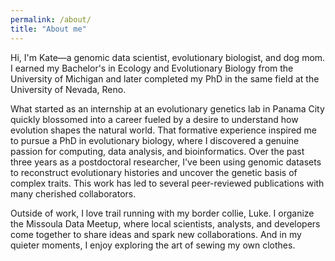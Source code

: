 ```yaml
---
permalink: /about/
title: "About me"
---
```


Hi, I'm Kate—a genomic data scientist, evolutionary biologist, and dog mom. I earned my Bachelor's in Ecology and Evolutionary Biology from the University of Michigan and later completed my PhD in the same field at the University of Nevada, Reno.

What started as an internship at an evolutionary genetics lab in Panama City quickly blossomed into a career fueled by a desire to understand how evolution shapes the natural world. That formative experience inspired me to pursue a PhD in evolutionary biology, where I discovered a genuine passion for computing, data analysis, and bioinformatics. Over the past three years as a postdoctoral researcher, I've been using genomic datasets to reconstruct evolutionary histories and uncover the genetic basis of complex traits. This work has led to several peer-reviewed publications with many cherished collaborators. 

Outside of work, I love trail running with my border collie, Luke. I organize the Missoula Data Meetup, where local scientists, analysts, and developers come together to share ideas and spark new collaborations. And in my quieter moments, I enjoy exploring the art of sewing my own clothes.

